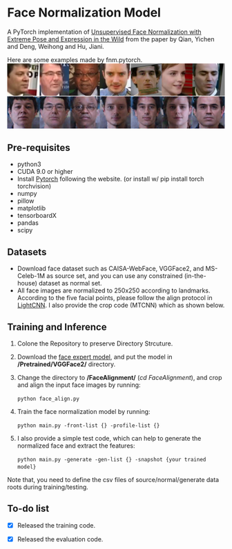 # Face Normalization Model
A PyTorch implementation of [Unsupervised Face Normalization with Extreme Pose and Expression in the Wild](http://openaccess.thecvf.com/content_CVPR_2019/papers/Qian_Unsupervised_Face_Normalization_With_Extreme_Pose_and_Expression_in_the_CVPR_2019_paper.pdf) from the paper by Qian, Yichen and Deng, Weihong and Hu, Jiani.

Here are some examples made by fnm.pytorch.
![Alt text](./imgs/Samples.png)



Pre-requisites
-- 
- python3
- CUDA 9.0 or higher
- Install [Pytorch](https://pytorch.org/?utm_source=Google&utm_medium=PaidSearch&utm_campaign=%2A%2ALP+-+TM+-+General+-+HV+-+TW&utm_adgroup=Install+PyTorch&utm_keyword=%2Binstall%20%2Bpytorch&utm_offering=AI&utm_Product=PyTorch&gclid=Cj0KCQjw1Iv0BRDaARIsAGTWD1uxAZX565HEO1i5eJJ9OE_mshYp7PJ6JBaVNUqZUln93a37cKlhSjUaAppiEALw_wcB) following the website. (or install w/ pip install torch torchvision)
- numpy 
- pillow 
- matplotlib 
- tensorboardX 
- pandas 
- scipy

Datasets
--
- Download face dataset such as CAISA-WebFace, VGGFace2, and MS-Celeb-1M as source set, and you can use any constrained (in-the-house) dataset as normal set.
- All face images are normalized to 250x250 according to landmarks. According to the five facial points, please follow the align protocol in [LightCNN](https://github.com/AlfredXiangWu/LightCNN). I also provide the crop code (MTCNN) which as shown below.

Training and Inference 
--
1. Colone the Repository to preserve Directory Strcuture. 
2. Download the [face expert model](https://drive.google.com/drive/folders/1V7oMdPm2gmoBXKLsHrlzD0Gx2yAyk8qZ?usp=sharing), and put the model in **/Pretrained/VGGFace2/** directory. 
3. Change the directory to **/FaceAlignment/** (*cd FaceAlignment*), and crop and align the input face images by running:

    ```python face_align.py```
4. Train the face normalization model by running:

    ```python main.py -front-list {} -profile-list {}```
5. I also provide a simple test code, which can help to generate the normalized face and extract the features:

    ```python main.py -generate -gen-list {} -snapshot {your trained model}```

Note that, you need to define the csv files of source/normal/generate data roots during training/testing.


To-do list
--
- [x] Released the training code. 
- [x] Released the evaluation code.


